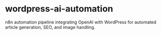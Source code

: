 # wordpress-ai-automation
n8n automation pipeline integrating OpenAI with WordPress for automated article generation, SEO, and image handling.
